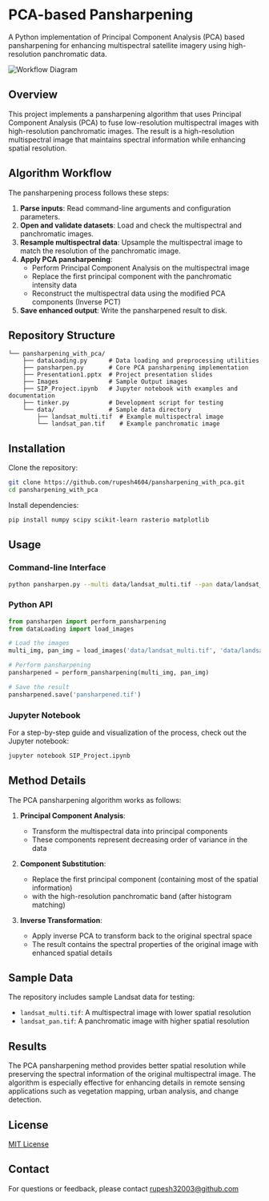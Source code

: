 # PCA-based Pansharpening

A Python implementation of Principal Component Analysis (PCA) based pansharpening for enhancing multispectral satellite imagery using high-resolution panchromatic data.

![Workflow Diagram](https://github.com/rupesh4604/pansharpening_with_pca/raw/main/images/workflow.png)

## Overview

This project implements a pansharpening algorithm that uses Principal Component Analysis (PCA) to fuse low-resolution multispectral images with high-resolution panchromatic images. The result is a high-resolution multispectral image that maintains spectral information while enhancing spatial resolution.

## Algorithm Workflow

The pansharpening process follows these steps:

1. **Parse inputs**: Read command-line arguments and configuration parameters.
2. **Open and validate datasets**: Load and check the multispectral and panchromatic images.
3. **Resample multispectral data**: Upsample the multispectral image to match the resolution of the panchromatic image.
4. **Apply PCA pansharpening**:
   - Perform Principal Component Analysis on the multispectral image
   - Replace the first principal component with the panchromatic intensity data
   - Reconstruct the multispectral data using the modified PCA components (Inverse PCT)
5. **Save enhanced output**: Write the pansharpened result to disk.

## Repository Structure

```
└── pansharpening_with_pca/
    ├── dataLoading.py      # Data loading and preprocessing utilities
    ├── pansharpen.py       # Core PCA pansharpening implementation
    ├── Presentation1.pptx  # Project presentation slides
    ├── Images              # Sample Output images
    ├── SIP_Project.ipynb   # Jupyter notebook with examples and documentation
    ├── tinker.py           # Development script for testing
    └── data/               # Sample data directory
        ├── landsat_multi.tif  # Example multispectral image
        └── landsat_pan.tif    # Example panchromatic image
```

## Installation

Clone the repository:

```bash
git clone https://github.com/rupesh4604/pansharpening_with_pca.git
cd pansharpening_with_pca
```

Install dependencies:

```bash
pip install numpy scipy scikit-learn rasterio matplotlib
```

## Usage

### Command-line Interface

```bash
python pansharpen.py --multi data/landsat_multi.tif --pan data/landsat_pan.tif --output pansharpened.tif
```

### Python API

```python
from pansharpen import perform_pansharpening
from dataLoading import load_images

# Load the images
multi_img, pan_img = load_images('data/landsat_multi.tif', 'data/landsat_pan.tif')

# Perform pansharpening
pansharpened = perform_pansharpening(multi_img, pan_img)

# Save the result
pansharpened.save('pansharpened.tif')
```

### Jupyter Notebook

For a step-by-step guide and visualization of the process, check out the Jupyter notebook:

```bash
jupyter notebook SIP_Project.ipynb
```

## Method Details

The PCA pansharpening algorithm works as follows:

1. **Principal Component Analysis**:
   - Transform the multispectral data into principal components
   - These components represent decreasing order of variance in the data

2. **Component Substitution**:
   - Replace the first principal component (containing most of the spatial information)
   - with the high-resolution panchromatic band (after histogram matching)

3. **Inverse Transformation**:
   - Apply inverse PCA to transform back to the original spectral space
   - The result contains the spectral properties of the original image with enhanced spatial details

## Sample Data

The repository includes sample Landsat data for testing:
- `landsat_multi.tif`: A multispectral image with lower spatial resolution
- `landsat_pan.tif`: A panchromatic image with higher spatial resolution

## Results

The PCA pansharpening method provides better spatial resolution while preserving the spectral information of the original multispectral image. The algorithm is especially effective for enhancing details in remote sensing applications such as vegetation mapping, urban analysis, and change detection.


## License

[MIT License](LICENSE)

## Contact

For questions or feedback, please contact [rupesh32003@github.com](mailto:your-email@example.com)
